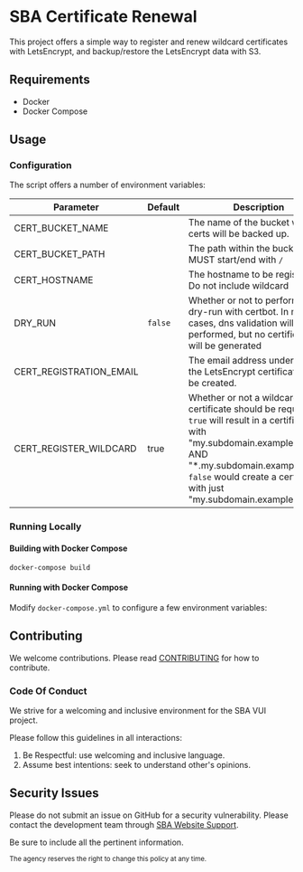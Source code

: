 # SBA Certificate Renewal

This project offers a simple way to register and renew wildcard certificates with LetsEncrypt, and backup/restore the LetsEncrypt data with S3.

## Requirements

* Docker
* Docker Compose

## Usage

### Configuration

The script offers a number of environment variables:

| Parameter               | Default | Description                                                                                                                                                                                                                                | Example                    |
|-------------------------|---------|--------------------------------------------------------------------------------------------------------------------------------------------------------------------------------------------------------------------------------------------|----------------------------|
| CERT_BUCKET_NAME        |         | The name of the bucket where certs will be backed up.                                                                                                                                                                                      | `my-certificate-bucket`    |
| CERT_BUCKET_PATH        |         | The path within the bucket; MUST start/end with `/`                                                                                                                                                                                        | `/certificates/dev/`       |
| CERT_HOSTNAME           |         | The hostname to be registered. Do not include wildcard                                                                                                                                                                                     | `my.subdomain.example.org` |
| DRY_RUN                 | `false` | Whether or not to perform a dry-run with certbot.  In many cases, dns validation will still be performed, but no certificates will be generated                                                                                            | `true` or `false`          |
| CERT_REGISTRATION_EMAIL |         | The email address under which the LetsEncrypt certificate will be created.                                                                                                                                                                 | `admin@example.org`        |
| CERT_REGISTER_WILDCARD  | true    | Whether or not a wildcard certificate should be requested.  `true` will result in a certificate with "my.subdomain.example.com" AND "*.my.subdomain.example.com".  `false` would create a certfiicate with just "my.subdomain.example.com" | `true` or `false`          |

### Running Locally

#### Building with Docker Compose

```
docker-compose build
```

#### Running with Docker Compose

Modify `docker-compose.yml` to configure a few environment variables:

## Contributing
We welcome contributions. Please read [CONTRIBUTING](CONTRIBUTING.md) for how to contribute.

### Code Of Conduct

We strive for a welcoming and inclusive environment for the SBA VUI project.

Please follow this guidelines in all interactions:

1. Be Respectful: use welcoming and inclusive language.
2. Assume best intentions: seek to understand other's opinions.

## Security Issues
Please do not submit an issue on GitHub for a security vulnerability. Please contact the development team through [SBA Website Support](mailto:support@us-sba.atlassian.net).

Be sure to include all the pertinent information.

<sub>The agency reserves the right to change this policy at any time.</sub>